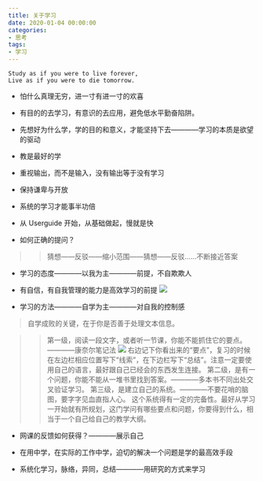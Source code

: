 ```yaml
---
title: 关于学习
date: 2020-01-04 00:00:00
categories: 
- 思考
tags:
- 学习
---
```

```
Study as if you were to live forever,
Live as if you were to die tomorrow.
```

- 怕什么真理无穷，进一寸有进一寸的欢喜

- 有目的的去学习，有意识的去应用，避免低水平勤奋陷阱。

- 先想好为什么学，学的目的和意义，才能坚持下去————学习的本质是欲望的驱动

- 教是最好的学

- 重视输出，而不是输入，没有输出等于没有学习

- 保持谦卑与开放

- 系统的学习才能事半功倍

- 从 Userguide 开始，从基础做起，慢就是快

- 如何正确的提问？

> > 猜想——反驳——缩小范围——猜想——反驳……不断接近答案

- 学习的态度————以我为主————前提，不自欺欺人

- 有自信，有自我管理的能力是高效学习的前提
![](https://arloseimg.oss-cn-hangzhou.aliyuncs.com/20200810074100.png)

- 学习的方法————自学为主————对自我的控制感

> 自学成败的关键，在于你是否善于处理文本信息。

> > 第一级，阅读一段文字，或者听一节课，你能不能抓住它的要点。————康奈尔笔记法
![](https://arloseimg.oss-cn-hangzhou.aliyuncs.com/20200810080838.png)
右边记下你看出来的“要点”，复习的时候在左边栏相应位置写下“线索”，在下边栏写下“总结”。注意一定要使用自己的语言，最好跟自己已经会的东西发生连接。
> > 第二级，是有一个问题，你能不能从一堆书里找到答案。————多本书不同出处交叉验证学习。
> > 第三级，是建立自己的系统。————不要花哨的脑图，要字字见血直指人心。
这个系统得有一定的完备性。最好从学习一开始就有所规划，这门学问有哪些要点和问题，你要得到什么，相当于一个自己给自己的教学大纲。

- 网课的反馈如何获得？————展示自己

- 在用中学，在实际的工作中学，迫切的解决一个问题是学的最高效手段

- 系统化学习，脉络，异同，总结————用研究的方式来学习
